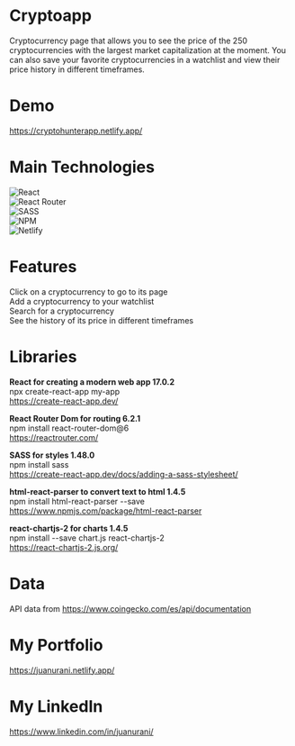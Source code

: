 # Cryptoapp
Cryptocurrency page that allows you to see the price of the 250 cryptocurrencies with the largest market capitalization at the moment. You can also save your favorite cryptocurrencies in a watchlist and view their price history in different timeframes.

# Demo
https://cryptohunterapp.netlify.app/

# Main Technologies
![React](https://img.shields.io/badge/react-%2320232a.svg?style=for-the-badge&logo=react&logoColor=%2361DAFB)<br>
![React Router](https://img.shields.io/badge/React_Router-CA4245?style=for-the-badge&logo=react-router&logoColor=white)<br>
![SASS](https://img.shields.io/badge/SASS-hotpink.svg?style=for-the-badge&logo=SASS&logoColor=white)<br>
![NPM](https://img.shields.io/badge/NPM-%23000000.svg?style=for-the-badge&logo=npm&logoColor=white)<br>
![Netlify](https://img.shields.io/badge/netlify-%23000000.svg?style=for-the-badge&logo=netlify&logoColor=#00C7B7)

# Features
Click on a cryptocurrency to go to its page<br>
Add a cryptocurrency to your watchlist<br>
Search for a cryptocurrency<br>
See the history of its price in different timeframes

# Libraries
**React for creating a modern web app 17.0.2**<br>
npx create-react-app my-app<br>
https://create-react-app.dev/

**React Router Dom for routing 6.2.1**<br>
npm install react-router-dom@6<br>
https://reactrouter.com/

**SASS for styles 1.48.0**<br>
npm install sass<br>
https://create-react-app.dev/docs/adding-a-sass-stylesheet/

**html-react-parser to convert text to html 1.4.5**<br>
npm install html-react-parser --save<br>
https://www.npmjs.com/package/html-react-parser

**react-chartjs-2 for charts 1.4.5**<br>
npm install --save chart.js react-chartjs-2<br>
https://react-chartjs-2.js.org/

# Data
API data from https://www.coingecko.com/es/api/documentation

# My Portfolio
https://juanurani.netlify.app/

# My LinkedIn
https://www.linkedin.com/in/juanurani/